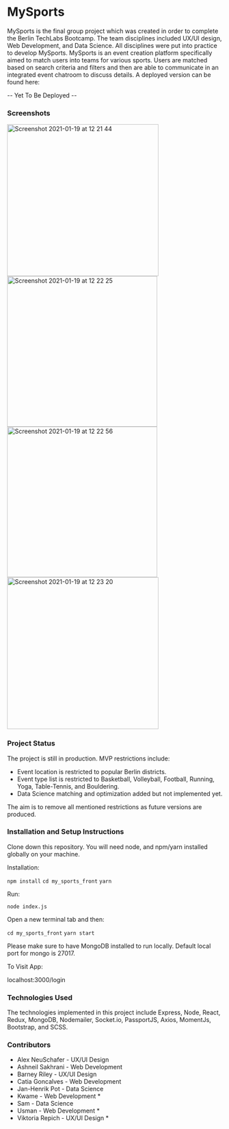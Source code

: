 # MySports

MySports is the final group project which was created in order to complete the Berlin TechLabs Bootcamp. The team disciplines included UX/UI design, Web Development, and Data Science. All disciplines were put into practice to develop MySports. MySports is an event creation platform specifically aimed to match users into teams for various sports. Users are matched based on search criteria and filters and then are able to communicate in an integrated event chatroom to discuss details. A deployed version can be found here:

-- Yet To Be Deployed --

### Screenshots

<img width="354" alt="Screenshot 2021-01-19 at 12 21 44" src="https://user-images.githubusercontent.com/70976690/105028291-24222380-5a51-11eb-92e4-71c110e89ace.png"> <img width="351" alt="Screenshot 2021-01-19 at 12 22 25" src="https://user-images.githubusercontent.com/70976690/105028436-503da480-5a51-11eb-97d9-a6d8ee013b4c.png"> <img width="351" alt="Screenshot 2021-01-19 at 12 22 56" src="https://user-images.githubusercontent.com/70976690/105028486-60558400-5a51-11eb-93fd-54e56abdfc2f.png"> <img width="354" alt="Screenshot 2021-01-19 at 12 23 20" src="https://user-images.githubusercontent.com/70976690/105028528-6e0b0980-5a51-11eb-8df2-df56c817dab1.png">

### Project Status

The project is still in production. MVP restrictions include: 
* Event location is restricted to popular Berlin districts.
* Event type list is restricted to Basketball, Volleyball, Football, Running, Yoga, Table-Tennis, and Bouldering.
* Data Science matching and optimization added but not implemented yet.

The aim is to remove all mentioned restrictions as future versions are produced. 

### Installation and Setup Instructions

Clone down this repository. You will need node, and npm/yarn installed globally on your machine.

Installation:

`npm install`
`cd my_sports_front`
`yarn`

Run:

`node index.js`

Open a new terminal tab and then:

`cd my_sports_front`
`yarn start`

Please make sure to have MongoDB installed to run locally. Default local port for mongo is 27017.

To Visit App:

localhost:3000/login

### Technologies Used

The technologies implemented in this project include Express, Node, React, Redux, MongoDB, Nodemailer, Socket.io, PassportJS, Axios, MomentJs, Bootstrap, and SCSS. 

### Contributors

* Alex NeuSchafer - UX/UI Design
* Ashneil Sakhrani - Web Development
* Barney Riley - UX/UI Design
* Catia Goncalves - Web Development
* Jan-Henrik Pot - Data Science
* Kwame - Web Development *
* Sam - Data Science
* Usman - Web Development *
* Viktoria Repich - UX/UI Design *
